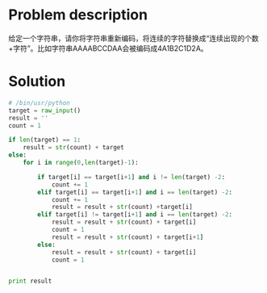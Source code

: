 # Problem description
给定一个字符串，请你将字符串重新编码，将连续的字符替换成“连续出现的个数+字符”。比如字符串AAAABCCDAA会被编码成4A1B2C1D2A。

# Solution
```python
# /bin/usr/python
target = raw_input()
result = ''
count = 1

if len(target) == 1:
    result = str(count) + target
else:
    for i in range(0,len(target)-1):

        if target[i] == target[i+1] and i != len(target) -2:
            count += 1
        elif target[i] == target[i+1] and i == len(target) -2:
            count += 1
            result = result + str(count) +target[i]
        elif target[i] != target[i+1] and i == len(target) -2:
            result = result + str(count) + target[i]
            count = 1
            result = result + str(count) + target[i+1]
        else:
            result = result + str(count) + target[i]
            count = 1


print result
```
```java

```

